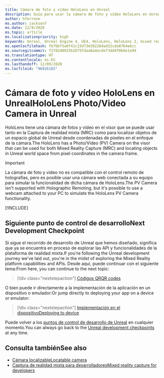```yaml
---
title: Cámara de foto y vídeo HoloLens en Unreal
description: Guía para usar la cámara de foto y vídeo HoloLens en Unreal
author: hferrone
ms.author: jacksonf
ms.date: 12/9/2020
ms.topic: article
ms.localizationpriority: high
keywords: Unreal, Unreal Engine 4, UE4, HoloLens, HoloLens 2, mixed reality, development, features, documentation, guides, holograms, camera, PV camera, MRC, mixed reality headset, windows mixed reality headset, virtual reality headset
ms.openlocfilehash: fb7bbf5a0f41c15d73e59226dad32cda8764e6cc
ms.sourcegitcommit: f2782d0925b2075fdaa0a4ecdef3dd4f0b4e1e99
ms.translationtype: HT
ms.contentlocale: es-ES
ms.lasthandoff: 12/09/2020
ms.locfileid: "96926102"
---
```

# <a name="hololens-photovideo-camera-in-unreal"></a><span data-ttu-id="daa71-104">Cámara de foto y vídeo HoloLens en Unreal</span><span class="sxs-lookup"><span data-stu-id="daa71-104">HoloLens Photo/Video Camera in Unreal</span></span>

<span data-ttu-id="daa71-105">HoloLens tiene una cámara de fotos y vídeo en el visor que se puede usar tanto en la Captura de realidad mixta (MRC) como para localizar objetos de un espacio global de Unreal desde coordenadas de píxeles en el enfoque de la cámara.</span><span class="sxs-lookup"><span data-stu-id="daa71-105">The HoloLens has a Photo/Video (PV) Camera on the visor that can be used for both Mixed Reality Capture (MRC) and locating objects in Unreal world space from pixel coordinates in the camera frame.</span></span>

> [!IMPORTANT]
> <span data-ttu-id="daa71-106">La cámara de foto y vídeo no es compatible con el control remoto de holografías, pero es posible usar una cámara web conectada a su equipo para simular la funcionalidad de dicha cámara de HoloLens.</span><span class="sxs-lookup"><span data-stu-id="daa71-106">The PV Camera isn't supported with Holographic Remoting, but it's possible to use a webcam attached to your PC to simulate the HoloLens PV Camera functionality.</span></span>

[!INCLUDE[](includes/tabs-pv-camera.md)]

## <a name="next-development-checkpoint"></a><span data-ttu-id="daa71-107">Siguiente punto de control de desarrollo</span><span class="sxs-lookup"><span data-stu-id="daa71-107">Next Development Checkpoint</span></span>

<span data-ttu-id="daa71-108">Si sigue el recorrido de desarrollo de Unreal que hemos diseñado, significa que ya se encuentra en proceso de explorar las API y funcionalidades de la plataforma de realidad mixta.</span><span class="sxs-lookup"><span data-stu-id="daa71-108">If you're following the Unreal development journey we've laid out, you're in the midst of exploring the Mixed Reality platform capabilities and APIs.</span></span> <span data-ttu-id="daa71-109">Desde aquí, puede continuar con el siguiente tema:</span><span class="sxs-lookup"><span data-stu-id="daa71-109">From here, you can continue to the next topic:</span></span>

> [!div class="nextstepaction"]
> [<span data-ttu-id="daa71-110">Códigos QR</span><span class="sxs-lookup"><span data-stu-id="daa71-110">QR codes</span></span>](unreal-qr-codes.md)

<span data-ttu-id="daa71-111">O bien puede ir directamente a la implementación de la aplicación en un dispositivo o emulador:</span><span class="sxs-lookup"><span data-stu-id="daa71-111">Or jump directly to deploying your app on a device or emulator:</span></span>

> [!div class="nextstepaction"]
> [<span data-ttu-id="daa71-112">Implementación en el dispositivo</span><span class="sxs-lookup"><span data-stu-id="daa71-112">Deploying to device</span></span>](unreal-deploying.md)

<span data-ttu-id="daa71-113">Puede volver a los [puntos de control de desarrollo de Unreal](unreal-development-overview.md#3-platform-capabilities-and-apis) en cualquier momento.</span><span class="sxs-lookup"><span data-stu-id="daa71-113">You can always go back to the [Unreal development checkpoints](unreal-development-overview.md#3-platform-capabilities-and-apis) at any time.</span></span>

## <a name="see-also"></a><span data-ttu-id="daa71-114">Consulta también</span><span class="sxs-lookup"><span data-stu-id="daa71-114">See also</span></span>
* [<span data-ttu-id="daa71-115">Cámara localizable</span><span class="sxs-lookup"><span data-stu-id="daa71-115">Locatable camera</span></span>](../platform-capabilities-and-apis/locatable-camera.md)
* [<span data-ttu-id="daa71-116">Captura de realidad mixta para desarrolladores</span><span class="sxs-lookup"><span data-stu-id="daa71-116">Mixed reality capture for developers</span></span>](../platform-capabilities-and-apis/mixed-reality-capture-for-developers.md)
